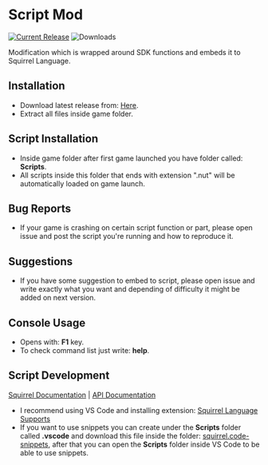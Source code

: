 # Script Mod
[![Current Release](https://img.shields.io/github/v/release/SDModding/Script-Mod?label=Current%20Release&color=red)](https://github.com/SDModding/Script-Mod/releases/latest)
![Downloads](https://img.shields.io/github/downloads/SDModding/Script-Mod/total?label=Total%20Downloads&color=red)

Modification which is wrapped around SDK functions and embeds it to Squirrel Language.

## Installation
- Download latest release from: [Here](https://github.com/SDmodding/Script-Mod/releases).
- Extract all files inside game folder.

## Script Installation
- Inside game folder after first game launched you have folder called: __Scripts__.
- All scripts inside this folder that ends with extension ".nut" will be automatically loaded on game launch.

## Bug Reports
- If your game is crashing on certain script function or part, please open issue and post the script you're running and how to reproduce it.

## Suggestions
- If you have some suggestion to embed to script, please open issue and write exactly what you want and depending of difficulty it might be added on next version.

## Console Usage
- Opens with: __F1__ key.
- To check command list just write: __help__.

## Script Development
[Squirrel Documentation](http://www.squirrel-lang.org/squirreldoc/reference/index.html) | [API Documentation](https://sneakyevil.gitbook.io/sleeping-dogs-de-script-api/)
- I recommend using VS Code and installing extension: [Squirrel Language Supports](https://marketplace.visualstudio.com/items?itemName=marcinbar.vscode-squirrel)
- If you want to use snippets you can create under the __Scripts__ folder called __.vscode__ and download this file inside the folder: [squirrel.code-snippets](squirrel.code-snippets), after that you can open the __Scripts__ folder inside VS Code to be able to use snippets.
